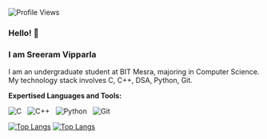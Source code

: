 
![Profile Views](https://komarev.com/ghpvc/?username=SreeramVipparla&color=blue)

### Hello! 👋
### I am Sreeram Vipparla 


I am an undergraduate student at BIT Mesra, majoring in Computer Science. My technology stack involves C, C++, DSA, Python, Git.

**Expertised Languages and Tools:** 

![C](https://img.shields.io/badge/-C-black?logo=c&style=social)&nbsp;&nbsp;
![C++](https://img.shields.io/badge/-C%2B%2B-important?logo=c%2B%2B&style=social)&nbsp;&nbsp;
![Python](https://img.shields.io/badge/-Python-black?logo=Python&style=social)&nbsp;&nbsp;
![Git](https://img.shields.io/badge/-Git-black?logo=git&style=social)&nbsp;&nbsp;


[![Top Langs](https://github-readme-stats.vercel.app/api/top-langs/?username=sreeramvipparla)](https://github.com/sreeramvipparla/github-readme-stats)
[![Top Langs](https://github-readme-stats.vercel.app/api/top-langs/?username=sreeramvipparla&layout=compact)](https://github.com/sreeramvipparla/github-readme-stats)
